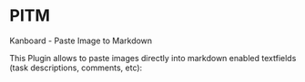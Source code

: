 # PITM
Kanboard - Paste Image to Markdown

This Plugin allows to paste images directly into markdown enabled textfields (task descriptions, comments, etc):

